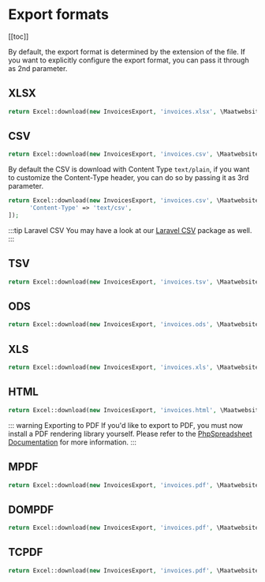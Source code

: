 # Export formats

[[toc]]

By default, the export format is determined by the extension of the file. If you want 
to explicitly configure the export format, you can pass it through as 2nd parameter. 

## XLSX

```php
return Excel::download(new InvoicesExport, 'invoices.xlsx', \Maatwebsite\Excel\Excel::XLSX);
```

## CSV

```php
return Excel::download(new InvoicesExport, 'invoices.csv', \Maatwebsite\Excel\Excel::CSV);
```

By default the CSV is download with Content Type `text/plain`, if you want to customize the Content-Type header, you can do so by passing it as 3rd parameter.

```php
return Excel::download(new InvoicesExport, 'invoices.csv', \Maatwebsite\Excel\Excel::CSV, [
      'Content-Type' => 'text/csv',
]);
```

:::tip Laravel CSV
You may have a look at our [Laravel CSV](/csv/1.0/getting-started/) package as well.
:::

## TSV

```php
return Excel::download(new InvoicesExport, 'invoices.tsv', \Maatwebsite\Excel\Excel::TSV);
```

## ODS

```php
return Excel::download(new InvoicesExport, 'invoices.ods', \Maatwebsite\Excel\Excel::ODS);
```

## XLS

```php
return Excel::download(new InvoicesExport, 'invoices.xls', \Maatwebsite\Excel\Excel::XLS);
```

## HTML

```php
return Excel::download(new InvoicesExport, 'invoices.html', \Maatwebsite\Excel\Excel::HTML);
```

::: warning Exporting to PDF
If you'd like to export to PDF, you must now install a PDF rendering library yourself. Please refer to the [PhpSpreadsheet Documentation](https://phpspreadsheet.readthedocs.io/en/latest/topics/reading-and-writing-to-file/#pdf) for more information.
:::

## MPDF

```php
return Excel::download(new InvoicesExport, 'invoices.pdf', \Maatwebsite\Excel\Excel::MPDF);
```

## DOMPDF

```php
return Excel::download(new InvoicesExport, 'invoices.pdf', \Maatwebsite\Excel\Excel::DOMPDF);
```

## TCPDF

```php
return Excel::download(new InvoicesExport, 'invoices.pdf', \Maatwebsite\Excel\Excel::TCPDF);
```
